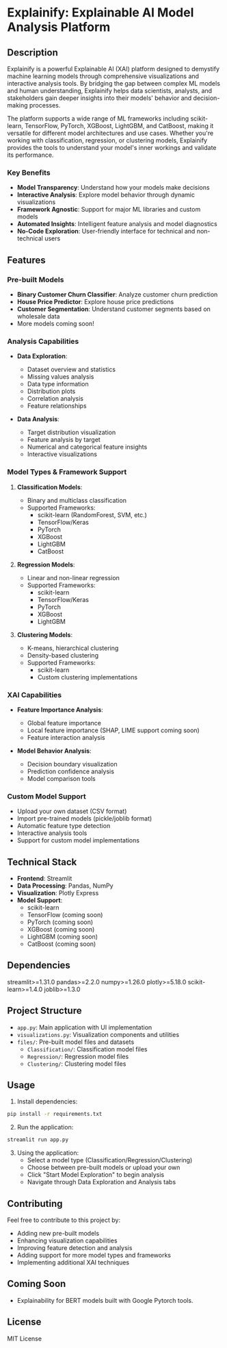 # Explainify: Explainable AI Model Analysis Platform

## Description
Explainify is a powerful Explainable AI (XAI) platform designed to demystify machine learning models through comprehensive visualizations and interactive analysis tools. By bridging the gap between complex ML models and human understanding, Explainify helps data scientists, analysts, and stakeholders gain deeper insights into their models' behavior and decision-making processes.

The platform supports a wide range of ML frameworks including scikit-learn, TensorFlow, PyTorch, XGBoost, LightGBM, and CatBoost, making it versatile for different model architectures and use cases. Whether you're working with classification, regression, or clustering models, Explainify provides the tools to understand your model's inner workings and validate its performance.

### Key Benefits
- **Model Transparency**: Understand how your models make decisions
- **Interactive Analysis**: Explore model behavior through dynamic visualizations
- **Framework Agnostic**: Support for major ML libraries and custom models
- **Automated Insights**: Intelligent feature analysis and model diagnostics
- **No-Code Exploration**: User-friendly interface for technical and non-technical users

## Features

### Pre-built Models
- **Binary Customer Churn Classifier**: Analyze customer churn prediction
- **House Price Predictor**: Explore house price predictions
- **Customer Segmentation**: Understand customer segments based on wholesale data
- More models coming soon!

### Analysis Capabilities
- **Data Exploration**:
  - Dataset overview and statistics
  - Missing values analysis
  - Data type information
  - Distribution plots
  - Correlation analysis
  - Feature relationships

- **Data Analysis**:
  - Target distribution visualization
  - Feature analysis by target
  - Numerical and categorical feature insights
  - Interactive visualizations

### Model Types & Framework Support
1. **Classification Models**:
   - Binary and multiclass classification
   - Supported Frameworks:
     - scikit-learn (RandomForest, SVM, etc.)
     - TensorFlow/Keras
     - PyTorch
     - XGBoost
     - LightGBM
     - CatBoost

2. **Regression Models**:
   - Linear and non-linear regression
   - Supported Frameworks:
     - scikit-learn
     - TensorFlow/Keras
     - PyTorch
     - XGBoost
     - LightGBM

3. **Clustering Models**:
   - K-means, hierarchical clustering
   - Density-based clustering
   - Supported Frameworks:
     - scikit-learn
     - Custom clustering implementations

### XAI Capabilities
- **Feature Importance Analysis**:
  - Global feature importance
  - Local feature importance (SHAP, LIME support coming soon)
  - Feature interaction analysis

- **Model Behavior Analysis**:
  - Decision boundary visualization
  - Prediction confidence analysis
  - Model comparison tools

### Custom Model Support
- Upload your own dataset (CSV format)
- Import pre-trained models (pickle/joblib format)
- Automatic feature type detection
- Interactive analysis tools
- Support for custom model implementations

## Technical Stack
- **Frontend**: Streamlit
- **Data Processing**: Pandas, NumPy
- **Visualization**: Plotly Express
- **Model Support**: 
  - scikit-learn
  - TensorFlow (coming soon)
  - PyTorch (coming soon)
  - XGBoost (coming soon)
  - LightGBM (coming soon)
  - CatBoost (coming soon)

## Dependencies
streamlit>=1.31.0
pandas>=2.2.0
numpy>=1.26.0
plotly>=5.18.0
scikit-learn>=1.4.0
joblib>=1.3.0

## Project Structure
- `app.py`: Main application with UI implementation
- `visualizations.py`: Visualization components and utilities
- `files/`: Pre-built model files and datasets
  - `Classification/`: Classification model files
  - `Regression/`: Regression model files
  - `Clustering/`: Clustering model files

## Usage
1. Install dependencies:
```bash
pip install -r requirements.txt
```

2. Run the application:
```bash
streamlit run app.py
```

3. Using the application:
   - Select a model type (Classification/Regression/Clustering)
   - Choose between pre-built models or upload your own
   - Click "Start Model Exploration" to begin analysis
   - Navigate through Data Exploration and Analysis tabs

## Contributing
Feel free to contribute to this project by:
- Adding new pre-built models
- Enhancing visualization capabilities
- Improving feature detection and analysis
- Adding support for more model types and frameworks
- Implementing additional XAI techniques

## Coming Soon
- Explainability for BERT models built with Google Pytorch tools.


## License
MIT License


